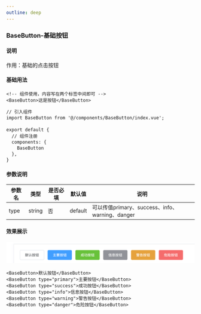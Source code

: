 ```yaml
---
outline: deep
---
```


### BaseButton-基础按钮

#### 说明
   作用：基础的点击按钮
#### 基础用法

```html{2}
<!-- 组件使用，内容写在两个标签中间即可 -->
<BaseButton>这是按钮</BaseButton>
```

```vue{2,7}
// 引入组件
import BaseButton from '@/components/BaseButton/index.vue';

export default {
  // 组件注册
  components: {
    BaseButton
  },
}
```

#### 参数说明
| 参数名            | 类型      | 是否必填  | 默认值 | 说明 | 
| ---- | ---- | ---- |  ---- | ---- |
| type | string   | 否       | default | 可以传值primary、success、info、warning、danger | 

#### 效果展示
![alt text](../../public/img/components/btn-show.png)

```vue{2,7}
<BaseButton>默认按钮</BaseButton>
<BaseButton type="primary">主要按钮</BaseButton>
<BaseButton type="success">成功按钮</BaseButton>
<BaseButton type="info">信息按钮</BaseButton>
<BaseButton type="warning">警告按钮</BaseButton>
<BaseButton type="danger">危险按钮</BaseButton>
```






